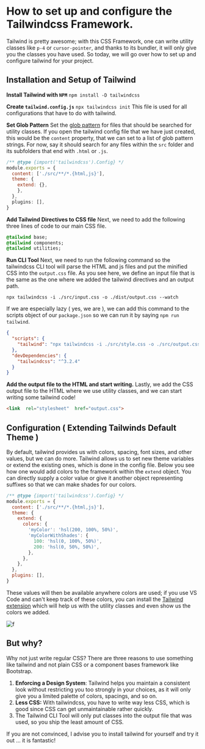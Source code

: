 # How to set up and configure the Tailwindcss Framework.

Tailwind is pretty awesome; with this CSS Framework, one can write utility classes like `p-4` or `cursor-pointer`, and thanks to its bundler, it will only give you the classes you have used. So today, we will go over how to set up and configure tailwind for your project.

## Installation and Setup of Tailwind

**Install Tailwind with `NPM`**
`npm install -D tailwindcss`

**Create `tailwind.config.js`**
`npx tailwindcss init`
This file is used for all configurations that have to do with tailwind.

**Set Glob Pattern**
Set the [glob pattern](https://en.wikipedia.org/wiki/Glob_%28programming%29) for files that should be searched for utility classes. If you open the tailwind config file that we have just created, this would be the `content` property,  that we can set to a list of glob pattern strings. For now, say it should search for any files within the `src` folder and its subfolders that end with `.html` or `.js`.
```js
/** @type {import('tailwindcss').Config} */
module.exports = {
  content: ['./src/**/*.{html,js}'],
  theme: {
    extend: {},
    },
  },
  plugins: [],
}
```

**Add  Tailwind Directives to CSS file**
Next, we need to add the following three lines of code to our main CSS file.
```sass
@tailwind base;
@tailwind components;
@tailwind utilities;
```

**Run CLI Tool**
Next, we need to run the following command so the tailwindcss CLI tool will parse the HTML and js files and put the minified CSS into the `output.css` file. As you see here, we define an input file that is the same as the one where we added the tailwind directives and an output path.
```
npx tailwindcss -i ./src/input.css -o ./dist/output.css --watch
```

If we are especially lazy ( yes, we are ), we can add this command to the scripts object of our `package.json` so we can run it by saying `npm run tailwind`.

```json
{
  "scripts": {
    "tailwind": "npx tailwindcss -i ./src/style.css -o ./src/output.css --watch"
  },
  "devDependencies": {
    "tailwindcss": "^3.2.4"
  }
}
```

**Add the output file to the HTML and start writing.**
Lastly, we add the CSS output file to the HTML where we use utility classes, and we can start writing some tailwind code!
```html
<link  rel="stylesheet"  href="output.css">
```



## Configuration  ( Extending Tailwinds Default Theme )

By default, tailwind provides us with colors, spacing, font sizes, and other values, but we can do more. Tailwind allows us to set new theme variables or extend the existing ones, which is done in the config file. Below you see how one would add colors to the framework within the `extend` object. You can directly supply a color value or give it another object representing suffixes so that we can make shades for our colors.

```js
/** @type {import('tailwindcss').Config} */
module.exports = {
  content: ['./src/**/*.{html,js}'],
  theme: {
    extend: {
      colors: {
        'myColor': 'hsl(200, 100%, 50%)',
        'myColorWithShades': {
          100: 'hsl(0, 100%, 50%)',
          200: 'hsl(0, 50%, 50%)',
        },
      },
    },
  },
  plugins: [],
}
```

These values will then be available anywhere colors are used; if you use VS Code and can't keep track of these colors, you can install the [Tailwind extension](https://marketplace.visualstudio.com/items?itemName=bradlc.vscode-tailwindcss) which will help us with the utility classes and even show us the colors we added.

![f](https://maximmaeder.com/wp-content/uploads/2022/12/Screenshot-2022-12-22-135416-jpg.webp)

## But why?

Why not just write regular CSS? There are three reasons to use something like tailwind and not plain CSS or a component bases framework like Bootstrap.

1. **Enforcing a Design System**: Tailwind helps you maintain a consistent look without restricting you too strongly in your choices, as it will only give you a limited palette of colors, spacings, and so on.
2. **Less CSS:** With tailwindcss, you have to write way less CSS, which is good since CSS can get unmaintainable rather quickly.
3. The Tailwind CLI Tool will only put classes into the output file that was used, so you ship the least amount of CSS. 


If you are not convinced, I advise you to install tailwind for yourself and try it out ... it is fantastic!
